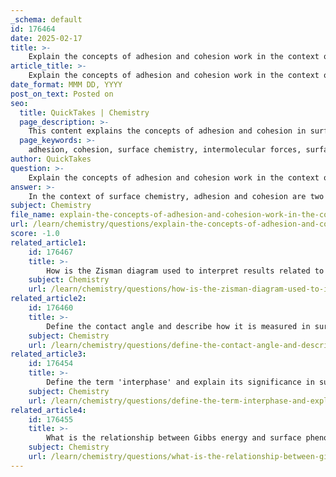 ```yaml
---
_schema: default
id: 176464
date: 2025-02-17
title: >-
    Explain the concepts of adhesion and cohesion work in the context of surface chemistry.
article_title: >-
    Explain the concepts of adhesion and cohesion work in the context of surface chemistry.
date_format: MMM DD, YYYY
post_on_text: Posted on
seo:
  title: QuickTakes | Chemistry
  page_description: >-
    This content explains the concepts of adhesion and cohesion in surface chemistry, detailing their significance in molecular interactions, surface tension, wetting, and various applications in science and industry.
  page_keywords: >-
    adhesion, cohesion, surface chemistry, intermolecular forces, surface tension, work of adhesion, work of cohesion, wetting, solid-liquid interface, adhesive bonds, biological processes, water transport, xylem tubes, energy metrics, adhesive performance, coatings, painting, inkjet printing
author: QuickTakes
question: >-
    Explain the concepts of adhesion and cohesion work in the context of surface chemistry.
answer: >-
    In the context of surface chemistry, adhesion and cohesion are two fundamental concepts that describe the interactions between molecules and surfaces, playing crucial roles in various natural and industrial processes.\n\n### Cohesion\nCohesion refers to the attractive forces between molecules of the same substance. This property is responsible for the tendency of similar molecules to stick together, which leads to phenomena such as surface tension. For example, in liquids, cohesive forces allow molecules to maintain their structure and resist external forces. This is evident when water forms droplets; the cohesive forces between water molecules create a shape that minimizes surface area, resulting in a spherical form. Cohesion is also critical in biological processes, such as the movement of water through xylem tubes in plants, where water molecules stick together to facilitate transport.\n\n### Adhesion\nAdhesion, on the other hand, describes the attractive forces between dissimilar substances or materials. This property is essential for processes such as wetting, where a liquid spreads over a solid surface. For instance, when water droplets adhere to a windowpane, it is the adhesive forces between the water molecules and the glass that cause this behavior. Adhesion is influenced by factors such as surface chemistry and roughness, which can significantly affect the performance of adhesives and coatings in various applications.\n\n### Work of Adhesion and Cohesion\nThe work of adhesion is defined as the energy required to separate a unit area of the interface between two different phases (e.g., solid-liquid). It is a critical parameter in adhesion science, as it quantifies the strength of the adhesive bond formed at the interface. Similarly, the work of cohesion refers to the energy required to separate a unit area of a liquid's surface, reflecting the cohesive forces at play within the liquid.\n\n### Relationship with Surface Tension\nSurface tension is a manifestation of cohesive forces, as it arises from the imbalance of intermolecular forces at the surface of a liquid. The cohesive forces between liquid molecules create a "skin" effect, allowing certain objects to float on the surface without sinking. In contrast, adhesion contributes to the ability of liquids to wet surfaces, which is crucial in applications such as painting, coating, and inkjet printing.\n\n### Conclusion\nIn summary, adhesion and cohesion are integral to understanding surface chemistry. Cohesion involves the attraction between like molecules, leading to surface tension, while adhesion involves the attraction between different substances, influencing wetting and bonding processes. Both concepts are essential for predicting and manipulating the behavior of materials in various scientific and industrial contexts.
subject: Chemistry
file_name: explain-the-concepts-of-adhesion-and-cohesion-work-in-the-context-of-surface-chemistry.md
url: /learn/chemistry/questions/explain-the-concepts-of-adhesion-and-cohesion-work-in-the-context-of-surface-chemistry
score: -1.0
related_article1:
    id: 176467
    title: >-
        How is the Zisman diagram used to interpret results related to surface tension?
    subject: Chemistry
    url: /learn/chemistry/questions/how-is-the-zisman-diagram-used-to-interpret-results-related-to-surface-tension
related_article2:
    id: 176460
    title: >-
        Define the contact angle and describe how it is measured in surface chemistry.
    subject: Chemistry
    url: /learn/chemistry/questions/define-the-contact-angle-and-describe-how-it-is-measured-in-surface-chemistry
related_article3:
    id: 176454
    title: >-
        Define the term 'interphase' and explain its significance in surface chemistry.
    subject: Chemistry
    url: /learn/chemistry/questions/define-the-term-interphase-and-explain-its-significance-in-surface-chemistry
related_article4:
    id: 176455
    title: >-
        What is the relationship between Gibbs energy and surface phenomena?
    subject: Chemistry
    url: /learn/chemistry/questions/what-is-the-relationship-between-gibbs-energy-and-surface-phenomena
---
```


&nbsp;